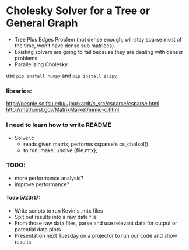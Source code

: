 # Cholesky Solver for a Tree or General Graph

- Tree Plus Edges Problem (not dense enough, will stay sparse most of the time, won’t have dense sub matrices)
- Existing solvers are going to fail because they are dealing with denser problems
- Parallelizing Cholesky

use ```pip install numpy``` and ```pip install scipy```

### libraries:
http://people.sc.fsu.edu/~jburkardt/c_src/csparse/csparse.html
http://math.nist.gov/MatrixMarket/mmio-c.html

### I need to learn how to write README
* Solver.c
	* reads given matrix, performs csparse's cs_cholsol()
	* to run: make; ./solve {file.mtx};
	
### TODO:
* more performance analysis?
* improve performance?


#### Todo 5/23/17:
- Write scripts to run Kevin's .mtx files
- Spit out results into a raw data file
- From those raw data files, parse and use relevant data for output or potential data plots
- Presentation next Tuesday on a projector to run our code and show results
